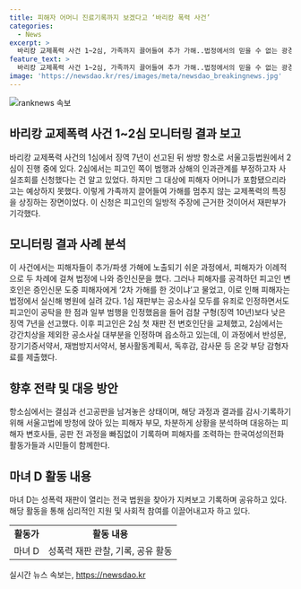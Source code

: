 ```yaml
---
title: 피해자 어머니 진료기록까지 보겠다고 ‘바리캉 폭력 사건’
categories:
  - News
excerpt: >
  바리캉 교제폭력 사건 1~2심, 가족까지 끌어들여 추가 가해..법정에서의 믿을 수 없는 광경. 2심에서 검찰이 범죄사실을 변경하며 피해자 어머니를 사건에 끌어들이는 등 교제폭력의 특징을 드러냄. 피고인의 반성문과 감형자료로 인한 공탁금 노린 전략, 피해자 가족의 대응과 시민단체의 활동 등 이 사건의 상황을 집중 조명하며 가해자에 맞서는 모습을 그림. 한국여성의전화와 시민들이 함께하는 감시·기록 활동을 소개.
feature_text: >
  바리캉 교제폭력 사건 1~2심, 가족까지 끌어들여 추가 가해..법정에서의 믿을 수 없는 광경. 2심에서 검찰이 범죄사실을 변경하며 피해자 어머니를 사건에 끌어들이는 등 교제폭력의 특징을 드러냄. 피고인의 반성문과 감형자료로 인한 공탁금 노린 전략, 피해자 가족의 대응과 시민단체의 활동 등 이 사건의 상황을 집중 조명하며 가해자에 맞서는 모습을 그림. 한국여성의전화와 시민들이 함께하는 감시·기록 활동을 소개.
image: 'https://newsdao.kr/res/images/meta/newsdao_breakingnews.jpg'
---
```


<p><img src="https://newsdao.kr/res/images/meta/newsdao_breakingnews.jpg" alt="ranknews 속보" /></p>

<h2 data-ke-size="size26">바리캉 교제폭력 사건 1~2심 모니터링 결과 보고</h2>

<p data-ke-size="size16">바리캉 교제폭력 사건의 1심에서 징역 7년이 선고된 뒤 쌍방 항소로 서울고등법원에서 2심이 진행 중에 있다. 2심에서는 피고인 쪽이 범행과 상해의 인과관계를 부정하고자 사실조회를 신청했다는 건 알고 있었다. 하지만 그 대상에 피해자 어머니가 포함됐으리라고는 예상하지 못했다. 이렇게 가족까지 끌어들여 가해를 멈추지 않는 교제폭력의 특징을 상징하는 장면이었다. 이 신청은 피고인의 일방적 주장에 근거한 것이어서 재판부가 기각했다.</p>

<h2 data-ke-size="size26">모니터링 결과 사례 분석</h2>

<p data-ke-size="size16">이 사건에서는 피해자들이 추가/파생 가해에 노출되기 쉬운 과정에서, 피해자가 이례적으로 두 차례에 걸쳐 법정에 나와 증인신문을 했다. 그러나 피해자를 공격하던 피고인 변호인은 증인신문 도중 피해자에게 ‘2차 가해를 한 것이냐’고 물었고, 이로 인해 피해자는 법정에서 실신해 병원에 실려 갔다. 1심 재판부는 공소사실 모두를 유죄로 인정하면서도 피고인이 공탁을 한 점과 일부 범행을 인정했음을 들어 검찰 구형(징역 10년)보다 낮은 징역 7년을 선고했다. 이후 피고인은 2심 첫 재판 전 변호인단을 교체했고, 2심에서는 강간치상을 제외한 공소사실 대부분을 인정하며 읍소하고 있는데, 이 과정에서 반성문, 장기기증서약서, 재범방지서약서, 봉사활동계획서, 독후감, 감사문 등 온갖 부당 감형자료를 제출했다.</p>

<h2 data-ke-size="size26">향후 전략 및 대응 방안</h2>

<p data-ke-size="size16">항소심에서는 결심과 선고공판을 남겨놓은 상태이며, 해당 과정과 결과를 감시·기록하기 위해 서울고법에 방청에 앉아 있는 피해자 부모, 차분하게 상황을 분석하며 대응하는 피해자 변호사들, 공판 전 과정을 빠짐없이 기록하며 피해자를 조력하는 한국여성의전화 활동가들과 시민들이 함께한다.</p>

<h2 data-ke-size="size26">마녀 D 활동 내용</h2>

<p data-ke-size="size16">마녀 D는 성폭력 재판이 열리는 전국 법원을 찾아가 지켜보고 기록하며 공유하고 있다. 해당 활동을 통해 심리적인 지원 및 사회적 참여를 이끌어내고자 하고 있다.</p>

<table>
  <tbody>
    <tr>
      <td style="text-align: center; height: 17px;"><b>활동가</b></td>
      <td style="text-align: center; height: 17px;"><b>활동 내용</b></td>
    </tr>
    <tr>
      <td style="text-align: center; height: 17px;">마녀 D</td>
      <td style="text-align: center; height: 17px;">성폭력 재판 관찰, 기록, 공유 활동</td>
    </tr>
  </tbody>
</table>
실시간 뉴스 속보는, <a href="https://newsdao.kr" rel="dofollow">https://newsdao.kr</a>


